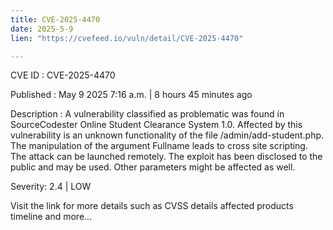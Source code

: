 ```yaml
---
title: CVE-2025-4470
date: 2025-5-9
lien: "https://cvefeed.io/vuln/detail/CVE-2025-4470"

---
```


CVE ID : CVE-2025-4470

Published :  May 9
2025
7:16 a.m. | 8 hours
45 minutes ago

Description : A vulnerability classified as problematic was found in SourceCodester Online Student Clearance System 1.0. Affected by this vulnerability is an unknown functionality of the file /admin/add-student.php. The manipulation of the argument Fullname leads to cross site scripting. The attack can be launched remotely. The exploit has been disclosed to the public and may be used. Other parameters might be affected as well.

Severity: 2.4 | LOW

Visit the link for more details
such as CVSS details
affected products
timeline
and more...
